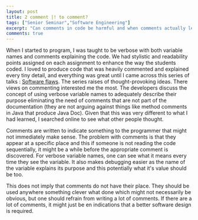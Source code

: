 ```yaml
---
layout: post
title: 2 comment |! to comment?
tags: ["Senior Seminar","Software Engineering"]
excerpt: "Can comments in code be harmful and when comments actually lead to bad coding practices"
comments: true
---
```


When I started to program, I was taught to be verbose with both variable names and comments explaining the code. We had stylistic and readability points assigned on each assignment to enhance the way the students coded. I loved to produce code that was heavily commented and explained every tiny detail, and everything was great until I came across this series of talks : [Software flaws](https://www.youtube.com/playlist?list=PLOU2XLYxmsIJ7HGm2bv20QrtwcWemSRCI). The series raises of thought-provoking ideas. There views on commenting interested me the most. The developers discuss the concept of using verbose variable names to adequately describe their purpose eliminating the need of comments that are not part of the documentation (they are not arguing against things like method comments in Java that produce Java Doc). Given that this was very different to what I had learned, I searched online to see what other people thought.

Comments are written to indicate something to the programmer that might not immediately make sense. The problem with comments is that they appear at a specific place and this if someone is not reading the code sequentially, it might be a while before the appropriate comment is discovered. For verbose variable names, one can see what it means every time they see the variable. It also makes debugging easier as the name of the variable explains its purpose and this potentially what it's value should be too.

This does not imply that comments do not have their place. They should be used anywhere something clever what done which might not necessarily be obvious, but one should refrain from writing a lot of comments. If there are a lot of comments, it might just be en indications that a better
software design is required.
